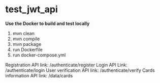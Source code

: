 # test_jwt_api

**Use the Docker to build and test locally**

1. mvn clean
2. mvn compile
3. mvn package
4. run Dockerfile 
5. run docker-compose.yml

 
Registration API link:      /authenticate/register
Login API Link:             /authenticate/login
User verification API link: /authenticate/verify
Cards information API link: /data/cards